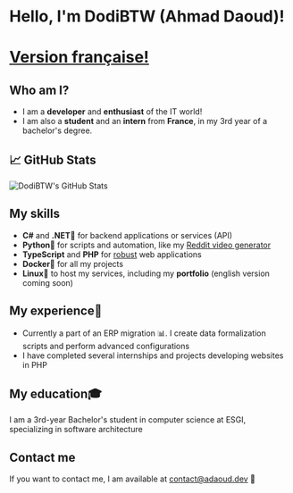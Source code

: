 # Hello, I'm DodiBTW (Ahmad Daoud)!
# [Version française!](https://github.com/DodiBTW/DodiBTW/blob/main/README.fr.md)
## Who am I?
- I am a **developer** and **enthusiast** of the IT world!
- I am also a **student** and an **intern** from **France**, in my 3rd year of a bachelor's degree.

## 📈 GitHub Stats
![DodiBTW's GitHub Stats](https://github-readme-stats.vercel.app/api?username=DodiBTW&show_icons=true&theme=radical)

## My skills
- **C#** and **.NET**🔧 for backend applications or services (API)
- **Python**🐍 for scripts and automation, like my [Reddit video generator](https://github.com/DodiBTW/reddit-video-generator/)
- **TypeScript** and **PHP** for <u>robust</u> web applications
- **Docker**🐳 for all my projects
- **Linux**🐧 to host my services, including my **portfolio** (english version coming soon)
## My experience💼
- Currently a part of an ERP migration 📊. I create data formalization scripts and perform advanced configurations 
- I have completed several internships and projects developing websites in PHP
## My education🎓
I am a 3rd-year Bachelor's student in computer science at ESGI, specializing in software architecture 

## Contact me
If you want to contact me, I am available at contact@adaoud.dev 📧
